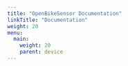 ```yaml
---
title: "OpenBikeSensor Documentation"
linkTitle: "Documentation"
weight: 20
menu:
  main:
    weight: 20
    parent: device
---
```

